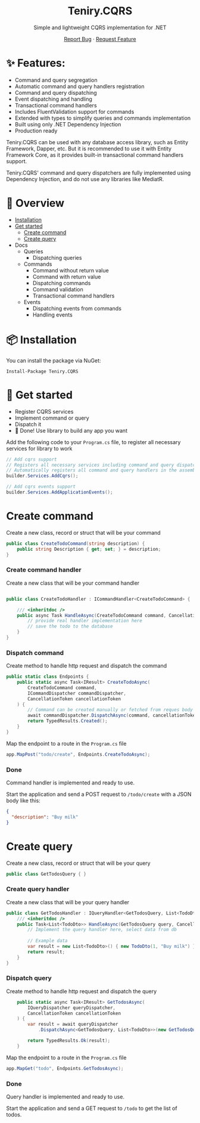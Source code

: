 <div align="center">
<h1>Teniry.CQRS</h1>
Simple and lightweight CQRS implementation for .NET

[Report Bug][github-issues-url] · [Request Feature][github-issues-url]

[github-issues-url]:https://github.com/Sedokina/Teniry.CQRS/issues
</div>

# ✨ Features:

- Command and query segregation
- Automatic command and query handlers registration
- Command and query dispatching
- Event dispatching and handling
- Transactional command handlers
- Includes FluentValidation support for commands
- Extended with types to simplify queries and commands implementation
- Built using only .NET Dependency Injection
- Production ready

Teniry.CQRS can be used with any database access library, such as Entity Framework, Dapper, etc. But it is recommended
to use it with Entity Framework Core, as it provides built-in transactional command handlers support.

Teniry.CQRS' command and query dispatchers are fully implemented using Dependency Injection,
and do not use any libraries like MediatR.

# 🔭 Overview
* [Installation](#-installation)
* [Get started](#-get-started)
  * [Create command](#create-command)
  * [Create query](#create-query)
* Docs
  * Queries
    * Dispatching queries
  * Commands
    * Command without return value
    * Command with return value
    * Dispatching commands
    * Command validation
    * Transactional command handlers
  * Events
    * Dispatching events from commands
    * Handling events

# 📦 Installation

You can install the package via NuGet:

```
Install-Package Teniry.CQRS
```

# 🔨 Get started

* Register CQRS services
* Implement command or query
* Dispatch it
* 🚀 Done! Use library to build any app you want

Add the following code to your `Program.cs` file, to register all necessary services for library to work

```csharp
// Add cqrs support
// Registers all necessary services including command and query dispatchers
// Automatically registers all command and query handlers in the assembly
builder.Services.AddCqrs();

// Add cqrs events support
builder.Services.AddApplicationEvents();
```

# Create command

Create a new class, record or struct that will be your command

```csharp
public class CreateTodoCommand(string description) {
    public string Description { get; set; } = description;
}
```

### Create command handler

Create a new class that will be your command handler

```csharp

public class CreateTodoHandler : ICommandHandler<CreateTodoCommand> {

    /// <inheritdoc />
    public async Task HandleAsync(CreateTodoCommand command, CancellationToken cancellation) {
        // provide real handler implementation here
        // save the todo to the database
    }
}
```

### Dispatch command

Create method to handle http request and dispatch the command

```csharp
public static class Endpoints {
    public static async Task<IResult> CreateTodoAsync(
        CreateTodoCommand command,
        ICommandDispatcher commandDispatcher,
        CancellationToken cancellationToken
    ) {
        // Command can be created manually or fetched from reques body as in the example
        await commandDispatcher.DispatchAsync(command, cancellationToken);
        return TypedResults.Created();
    }
}
```

Map the endpoint to a route in the `Program.cs` file

```csharp
app.MapPost("todo/create", Endpoints.CreateTodoAsync);
```

### Done

Command handler is implemented and ready to use.

Start the application and send a POST request to `/todo/create` with a JSON body like this:

```json
{
  "description": "Buy milk"
}
```

# Create query

Create a new class, record or struct that will be your query

```csharp
public class GetTodosQuery { }
```

### Create query handler

Create a new class that will be your query handler

```csharp
public class GetTodosHandler : IQueryHandler<GetTodosQuery, List<TodoDto>> {
    /// <inheritdoc />
    public Task<List<TodoDto>> HandleAsync(GetTodosQuery query, CancellationToken cancellation) {
        // Implement the query handler here, select data from db
        
        // Example data
        var result = new List<TodoDto>() { new TodoDto(1, "Buy milk") };
        return result;
    }
}
```

### Dispatch query

Create method to handle http request and dispatch the query

```csharp
    public static async Task<IResult> GetTodosAsync(
        IQueryDispatcher queryDispatcher,
        CancellationToken cancellationToken
    ) {
        var result = await queryDispatcher
            .DispatchAsync<GetTodosQuery, List<TodoDto>>(new GetTodosQuery(), cancellationToken);

        return TypedResults.Ok(result);
    }
```

Map the endpoint to a route in the `Program.cs` file

```csharp
app.MapGet("todo", Endpoints.GetTodosAsync);
```

### Done

Query handler is implemented and ready to use.

Start the application and send a GET request to `/todo` to get the list of todos.
